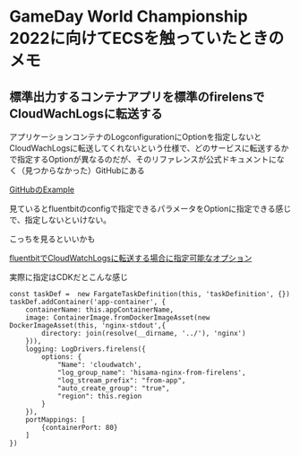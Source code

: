 # GameDay World Championship 2022に向けてECSを触っていたときのメモ

## 標準出力するコンテナアプリを標準のfirelensでCloudWachLogsに転送する

アプリケーションコンテナのLogconfigurationにOptionを指定しないとCloudWachLogsに転送してくれないという仕様で、どのサービスに転送するかで指定するOptionが異なるのだが、そのリファレンスが公式ドキュメントになく（見つからなかった）GitHubにある

[GitHubのExample](https://github.com/aws-samples/amazon-ecs-firelens-examples/tree/mainline/examples/fluent-bit)

見ているとfluentbitのconfigで指定できるパラメータをOptionに指定できる感じで、指定しないといけない。

こっちを見るといいかも

[fluentbitでCloudWatchLogsに転送する場合に指定可能なオプション](https://docs.fluentbit.io/manual/pipeline/outputs/cloudwatch)

実際に指定はCDKだとこんな感じ

```
const taskDef =  new FargateTaskDefinition(this, 'taskDefinition', {})
taskDef.addContainer('app-container', {
    containerName: this.appContainerName,
    image: ContainerImage.fromDockerImageAsset(new DockerImageAsset(this, 'nginx-stdout',{
        directory: join(resolve(__dirname, '../'), 'nginx')
    })),
    logging: LogDrivers.firelens({
        options: {
            "Name": 'cloudwatch',
            "log_group_name": 'hisama-nginx-from-firelens',
            "log_stream_prefix": "from-app",
            "auto_create_group": "true",
            "region": this.region
        }
    }),
    portMappings: [
        {containerPort: 80}
    ]
})
```